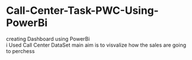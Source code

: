 # Call-Center-Task-PWC-Using-PowerBi

creating Dashboard using PowerBi<br>
i Used Call Center DataSet 
main aim is to visvalize how the sales are going to perchess
